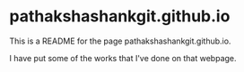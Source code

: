 # pathakshashankgit.github.io
This is a README for the page pathakshashankgit.github.io.

I have put some of the works that I've done on that webpage.
